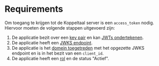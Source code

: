 # Requirements

Om toegang te krijgen tot de Koppeltaal server is een `access_token` nodig. Hiervoor moeten de volgende stappen uitgevoerd zijn:

1. De applicatie bezit over een [key pair](key-pair-maken.md) en kan [JWTs ondertekenen](jwt-ondertekenen.md).
2. De applicatie heeft een [JWKS endpoint](jwks-opzetten.md).
3. De applicatie is het [domein toegetreden](../../../domeinbeheer/domein-toetreden.md) met het opgezette JWKS endpoint en is in het bezit van een `client_id`.&#x20;
4. De applicatie heeft een [rol](../../../domeinbeheer/rollen-beheren/) en de status "Actief".
